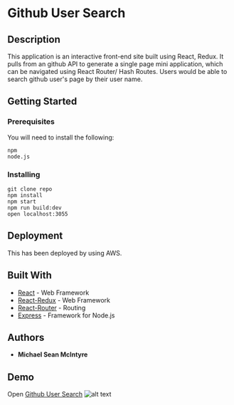 # Github User Search

## Description

This application is an interactive front-end site built using React, Redux. It pulls from an github API to generate a single page mini application, which can be navigated using React Router/ Hash Routes. Users would be able to search github user's page by their user name.

## Getting Started

### Prerequisites

You will need to install the following:

```
npm
node.js
```

### Installing

```
git clone repo
npm install
npm start
npm run build:dev
open localhost:3055
```

## Deployment

This has been deployed by using AWS.

## Built With

- [React](https://reactjs.org/docs/forms.html) - Web Framework
- [React-Redux](https://react-redux.js.org/) - Web Framework
- [React-Router](https://reacttraining.com/react-router/) - Routing
- [Express](https://expressjs.com/) - Framework for Node.js

## Authors

- **Michael Sean McIntyre**

## Demo
Open [Github User Search](http://3.141.7.238)
![alt text](http://g.recordit.co/drgzZVC9aE.gif)